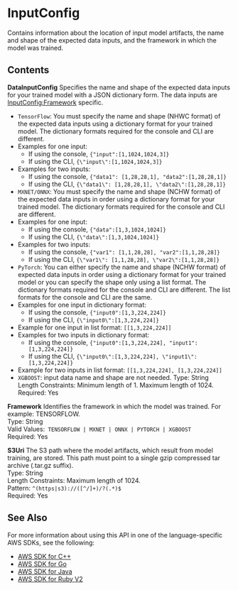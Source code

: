 # InputConfig<a name="API_InputConfig"></a>

Contains information about the location of input model artifacts, the name and shape of the expected data inputs, and the framework in which the model was trained\.

## Contents<a name="API_InputConfig_Contents"></a>

 **DataInputConfig**   <a name="SageMaker-Type-InputConfig-DataInputConfig"></a>
Specifies the name and shape of the expected data inputs for your trained model with a JSON dictionary form\. The data inputs are [InputConfig:Framework](#SageMaker-Type-InputConfig-Framework) specific\.   
+  `TensorFlow`: You must specify the name and shape \(NHWC format\) of the expected data inputs using a dictionary format for your trained model\. The dictionary formats required for the console and CLI are different\.
  + Examples for one input:
    + If using the console, `{"input":[1,1024,1024,3]}` 
    + If using the CLI, `{\"input\":[1,1024,1024,3]}` 
  + Examples for two inputs:
    + If using the console, `{"data1": [1,28,28,1], "data2":[1,28,28,1]}` 
    + If using the CLI, `{\"data1\": [1,28,28,1], \"data2\":[1,28,28,1]}` 
+  `MXNET/ONNX`: You must specify the name and shape \(NCHW format\) of the expected data inputs in order using a dictionary format for your trained model\. The dictionary formats required for the console and CLI are different\.
  + Examples for one input:
    + If using the console, `{"data":[1,3,1024,1024]}` 
    + If using the CLI, `{\"data\":[1,3,1024,1024]}` 
  + Examples for two inputs:
    + If using the console, `{"var1": [1,1,28,28], "var2":[1,1,28,28]} ` 
    + If using the CLI, `{\"var1\": [1,1,28,28], \"var2\":[1,1,28,28]}` 
+  `PyTorch`: You can either specify the name and shape \(NCHW format\) of expected data inputs in order using a dictionary format for your trained model or you can specify the shape only using a list format\. The dictionary formats required for the console and CLI are different\. The list formats for the console and CLI are the same\.
  + Examples for one input in dictionary format:
    + If using the console, `{"input0":[1,3,224,224]}` 
    + If using the CLI, `{\"input0\":[1,3,224,224]}` 
  + Example for one input in list format: `[[1,3,224,224]]` 
  + Examples for two inputs in dictionary format:
    + If using the console, `{"input0":[1,3,224,224], "input1":[1,3,224,224]}` 
    + If using the CLI, `{\"input0\":[1,3,224,224], \"input1\":[1,3,224,224]} ` 
  + Example for two inputs in list format: `[[1,3,224,224], [1,3,224,224]]` 
+  `XGBOOST`: input data name and shape are not needed\.
Type: String  
Length Constraints: Minimum length of 1\. Maximum length of 1024\.  
Required: Yes

 **Framework**   <a name="SageMaker-Type-InputConfig-Framework"></a>
Identifies the framework in which the model was trained\. For example: TENSORFLOW\.  
Type: String  
Valid Values:` TENSORFLOW | MXNET | ONNX | PYTORCH | XGBOOST`   
Required: Yes

 **S3Uri**   <a name="SageMaker-Type-InputConfig-S3Uri"></a>
The S3 path where the model artifacts, which result from model training, are stored\. This path must point to a single gzip compressed tar archive \(\.tar\.gz suffix\)\.  
Type: String  
Length Constraints: Maximum length of 1024\.  
Pattern: `^(https|s3)://([^/]+)/?(.*)$`   
Required: Yes

## See Also<a name="API_InputConfig_SeeAlso"></a>

For more information about using this API in one of the language\-specific AWS SDKs, see the following:
+  [AWS SDK for C\+\+](https://docs.aws.amazon.com/goto/SdkForCpp/sagemaker-2017-07-24/InputConfig) 
+  [AWS SDK for Go](https://docs.aws.amazon.com/goto/SdkForGoV1/sagemaker-2017-07-24/InputConfig) 
+  [AWS SDK for Java](https://docs.aws.amazon.com/goto/SdkForJava/sagemaker-2017-07-24/InputConfig) 
+  [AWS SDK for Ruby V2](https://docs.aws.amazon.com/goto/SdkForRubyV2/sagemaker-2017-07-24/InputConfig) 
